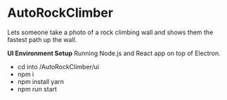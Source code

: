 # AutoRockClimber
Lets someone take a photo of a rock climbing wall and shows them the fastest path up the wall.


**UI Environment Setup**
Running Node.js and React app on top of Electron.

- cd into /AutoRockClimber/ui
- npm i
- npm install yarn
- npm run start
